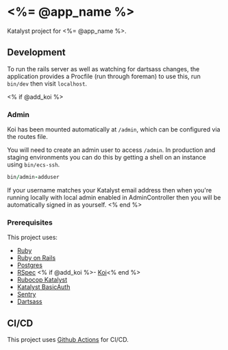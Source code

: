# <%= @app_name %>

Katalyst project for <%= @app_name %>.

## Development

To run the rails server as well as watching for dartsass changes, the
application provides a Procfile (run through foreman) to use this, run `bin/dev`
then visit `localhost`.

<% if @add_koi %>
### Admin

Koi has been mounted automatically at `/admin`, which can be configured via the
routes file.

You will need to create an admin user to access `/admin`. In
production and staging environments you can do this by getting a shell on an
instance using `bin/ecs-ssh`.

```ruby
bin/admin-adduser
```

If your username matches your Katalyst email address then when you're running
locally with local admin enabled in AdminController then you will be
automatically signed in as yourself. 
<% end %>
### Prerequisites

This project uses:

  - [Ruby](https://www.ruby-lang.org/)
  - [Ruby on Rails](https://rubyonrails.org/)
  - [Postgres](https://www.postgresql.org/)
  - [RSpec](https://github.com/rspec/rspec-rails)
<% if @add_koi %>- [Koi](https://github.com/katalyst/koi)<% end %>
  - [Rubocop Katalyst](https://github.com/katalyst/rubocop-katalyst)
  - [Katalyst BasicAuth](https://github.com/katalyst/katalyst-basic-auth)
  - [Sentry](https://sentry.io)
  - [Dartsass](https://github.com/rails/dartsass-rails)

## CI/CD

This project uses [Github Actions](https://github.com/features/actions) for CI/CD.
